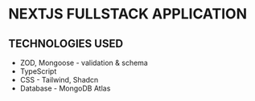 # NEXTJS FULLSTACK APPLICATION

## TECHNOLOGIES USED 
- ZOD, Mongoose - validation & schema
- TypeScript
- CSS - Tailwind, Shadcn
- Database - MongoDB Atlas